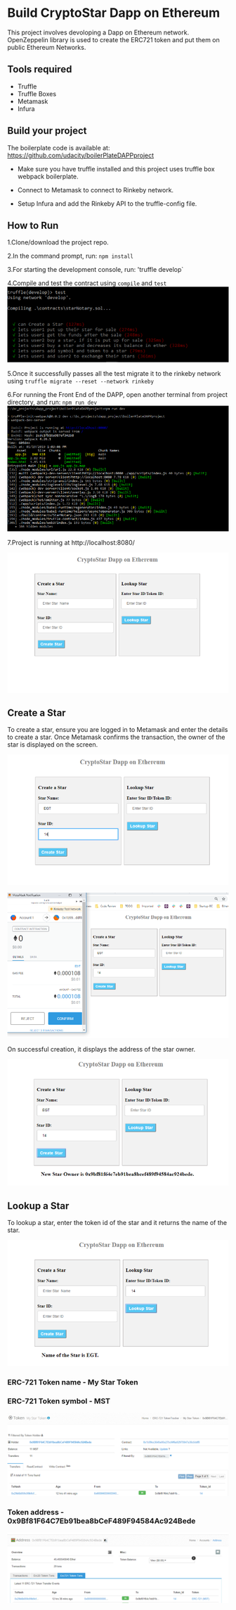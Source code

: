 # Build CryptoStar Dapp on Ethereum

This project involves devoloping a Dapp on Ethereum network. OpenZeppelin library is used to create the ERC721 token and put them on public Ethereum Networks.

## Tools required

- Truffle
- Truffle Boxes
- Metamask
- Infura

## Build your project

The boilerplate code is available at: https://github.com/udacity/boilerPlateDAPPproject

- Make sure you have truffle installed and this project uses truffle box webpack boilerplate.

- Connect to Metamask to connect to Rinkeby network.

- Setup Infura and add the Rinkeby API to the truffle-config file.

## How to Run

1.Clone/download the project repo.

2.In the command prompt, run: `npm install`

3.For starting the development console, run: 'truffle develop`

4.Compile and test the contract using `compile` and `test`
![test case success](https://github.com/gowrieswaran/cryptostar-dapp-ethereum/blob/master/screenshots/test-success.PNG)

5.Once it successfully passes all the test migrate it to the rinkeby network using
`truffle migrate --reset --network rinkeby`

6.For running the Front End of the DAPP, open another terminal from project directory, and run:
`npm run dev`
![npm run dev](https://github.com/gowrieswaran/cryptostar-dapp-ethereum/blob/master/screenshots/npm-run-dev.PNG)

7.Project is running at http://localhost:8080/

![Project screen](https://github.com/gowrieswaran/cryptostar-dapp-ethereum/blob/master/screenshots/main-screen.PNG)
## Create a Star

To create a star, ensure you are logged in to Metamask and enter the details to create a star. Once Metamask confirms the transaction, the owner of the star is displayed on the screen.

![Create a Star](https://github.com/gowrieswaran/cryptostar-dapp-ethereum/blob/master/screenshots/create-input.PNG)

![Metamask Confirmation](https://github.com/gowrieswaran/cryptostar-dapp-ethereum/blob/master/screenshots/mm-confirm.PNG)

On successful creation, it displays the address of the star owner.

![display star owner](https://github.com/gowrieswaran/cryptostar-dapp-ethereum/blob/master/screenshots/display-star-owner.PNG)

## Lookup a Star

To lookup a star, enter the token id of the star and it returns the name of the star.

![lookup star](https://github.com/gowrieswaran/cryptostar-dapp-ethereum/blob/master/screenshots/lookup-star.PNG)

### ERC-721 Token name - My Star Token

### ERC-721 Token symbol - MST

![token name](https://github.com/gowrieswaran/cryptostar-dapp-ethereum/blob/master/screenshots/mst.PNG)

### Token address - 0x9Bf81F64C7Eb91bea8bCeF489F94584Ac924Bede

![token address](https://github.com/gowrieswaran/cryptostar-dapp-ethereum/blob/master/screenshots/erc-token-rinkeby.PNG)
